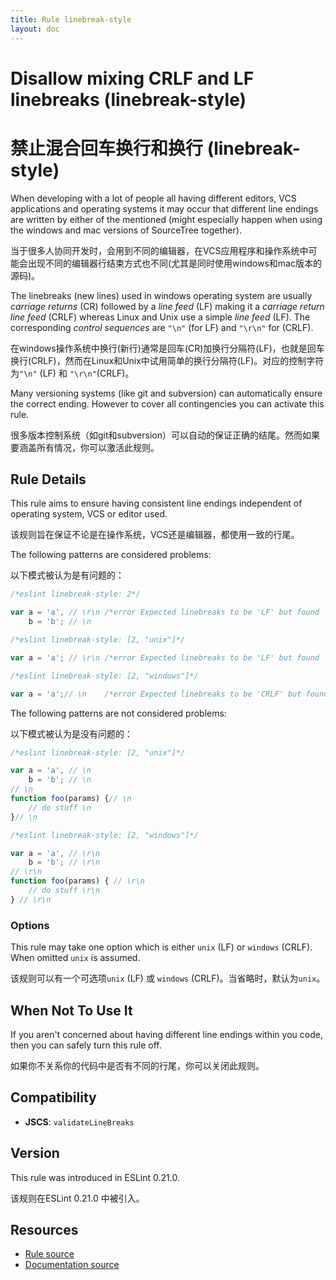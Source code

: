 ```yaml
---
title: Rule linebreak-style
layout: doc
---
```

<!-- Note: No pull requests accepted for this file. See README.md in the root directory for details. -->
# Disallow mixing CRLF and LF linebreaks (linebreak-style)

# 禁止混合回车换行和换行 (linebreak-style)

When developing with a lot of people all having different editors, VCS applications and operating systems it may occur that
different line endings are written by either of the mentioned (might especially happen when using the windows and mac versions of SourceTree together).

当于很多人协同开发时，会用到不同的编辑器，在VCS应用程序和操作系统中可能会出现不同的编辑器行结束方式也不同(尤其是同时使用windows和mac版本的源码)。

The linebreaks (new lines) used in windows operating system are usually _carriage returns_ (CR) followed by a _line feed_ (LF) making it a _carriage return line feed_ (CRLF)
whereas Linux and Unix use a simple _line feed_ (LF). The corresponding _control sequences_ are `"\n"` (for LF) and `"\r\n"` for (CRLF).

在windows操作系统中换行(新行)通常是回车(CR)加换行分隔符(LF)，也就是回车换行(CRLF)，然而在Linux和Unix中试用简单的换行分隔符(LF)。对应的控制字符为`"\n"` (LF) 和 `"\r\n"`(CRLF)。

Many versioning systems (like git and subversion) can automatically ensure the correct ending. However to cover all contingencies you can activate this rule.

很多版本控制系统（如git和subversion）可以自动的保证正确的结尾。然而如果要涵盖所有情况，你可以激活此规则。

## Rule Details

This rule aims to ensure having consistent line endings independent of operating system, VCS or editor used.

该规则旨在保证不论是在操作系统，VCS还是编辑器，都使用一致的行尾。

The following patterns are considered problems:

以下模式被认为是有问题的：

```js
/*eslint linebreak-style: 2*/

var a = 'a', // \r\n /*error Expected linebreaks to be 'LF' but found 'CRLF'.*/
    b = 'b'; // \n
```

```js
/*eslint linebreak-style: [2, "unix"]*/

var a = 'a'; // \r\n /*error Expected linebreaks to be 'LF' but found 'CRLF'.*/

```

```js
/*eslint linebreak-style: [2, "windows"]*/

var a = 'a';// \n    /*error Expected linebreaks to be 'CRLF' but found 'LF'.*/
```

The following patterns are not considered problems:

以下模式被认为是没有问题的：

```js
/*eslint linebreak-style: [2, "unix"]*/

var a = 'a', // \n
    b = 'b'; // \n
// \n
function foo(params) {// \n
    // do stuff \n
}// \n
```

```js
/*eslint linebreak-style: [2, "windows"]*/

var a = 'a', // \r\n
    b = 'b'; // \r\n
// \r\n
function foo(params) { // \r\n
    // do stuff \r\n
} // \r\n
```

### Options

This rule may take one option which is either `unix` (LF) or `windows` (CRLF). When omitted `unix` is assumed.

该规则可以有一个可选项`unix` (LF) 或 `windows` (CRLF)。当省略时，默认为`unix`。

## When Not To Use It

If you aren't concerned about having different line endings within you code, then you can safely turn this rule off.

如果你不关系你的代码中是否有不同的行尾，你可以关闭此规则。

## Compatibility

* **JSCS**: `validateLineBreaks`

## Version

This rule was introduced in ESLint 0.21.0.

该规则在ESLint 0.21.0 中被引入。

## Resources

* [Rule source](https://github.com/eslint/eslint/tree/master/lib/rules/linebreak-style.js)
* [Documentation source](https://github.com/eslint/eslint/tree/master/docs/rules/linebreak-style.md)
